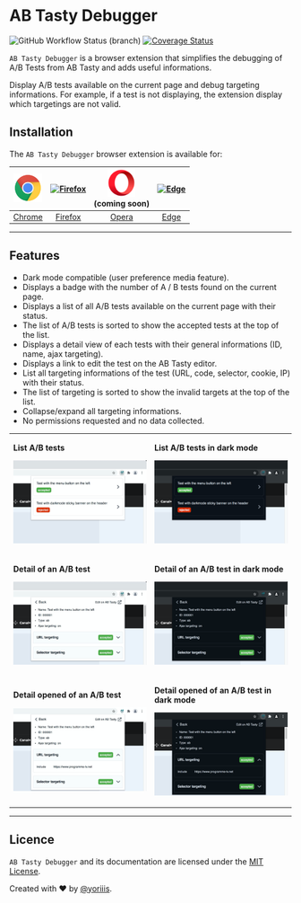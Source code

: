 # AB Tasty Debugger

![GitHub Workflow Status (branch)](https://img.shields.io/github/workflow/status/yoriiis/abtasty-debugger/Build/main?style=for-the-badge) [![Coverage Status](https://img.shields.io/coveralls/github/yoriiis/abtasty-debugger?style=for-the-badge)](https://coveralls.io/github/yoriiis/abtasty-debugger?branch=main)

`AB Tasty Debugger` is a browser extension that simplifies the debugging of A/B Tests from AB Tasty and adds useful informations.

Display A/B tests available on the current page and debug targeting informations. For example, if a test is not displaying, the extension display which targetings are not valid.

## Installation

The `AB Tasty Debugger` browser extension is available for:

| <a href="https://chrome.google.com/webstore/detail/ab-tasty-debugger/ideeaicjegejlmejdjbhbhfhenekneie" title="AB Tasty Debugger on Chrome Web Store"><img src="./assets/svgs/chrome.svg" width="50" height="50" alt="Chrome" /></a> | <a href="https://addons.mozilla.org/addon/abtasty-debugger" title="AB Tasty Debugger on Firefox Browser Add-ons"><img src="./assets/svgs/firefox.svg" width="50" height="50" alt="Firefox" /></a> | <a href="https://addons.opera.com" title="AB Tasty Debugger on Opera Add-ons"><img src="./assets/svgs/opera.svg" width="50" height="50" alt="Opera" /></a><br />(coming soon) | <a href="https://microsoftedge.microsoft.com/addons/detail/agniifpndnebgiaeajkkebdmceajjajl" title="AB Tasty Debugger on Microsoft Edge Add-ons"><img src="./assets/svgs/edge.svg" width="50" height="50" alt="Edge" /></a> |
| :---------------------------------------------------------------------------------------------------------------------------------------------------------------------------------------------------------------------------------: | :-----------------------------------------------------------------------------------------------------------------------------------------------------------------------------------------------: | :---------------------------------------------------------------------------------------------------------------------------------------------------------------------------: | :-------------------------------------------------------------------------------------------------------------------------------------------------------------------------------------------------------------------------: |
|                                                               [Chrome](https://chrome.google.com/webstore/detail/ab-tasty-debugger/ideeaicjegejlmejdjbhbhfhenekneie)                                                                |                                                                   [Firefox](https://addons.mozilla.org/addon/abtasty-debugger)                                                                    |                                                                       [Opera](https://addons.opera.com)                                                                       |                                                                 [Edge](https://microsoftedge.microsoft.com/addons/detail/agniifpndnebgiaeajkkebdmceajjajl)                                                                  |

---

## Features

- Dark mode compatible (user preference media feature).
- Displays a badge with the number of A / B tests found on the current page.
- Displays a list of all A/B tests available on the current page with their status.
- The list of A/B tests is sorted to show the accepted tests at the top of the list.
- Displays a detail view of each tests with their general informations (ID, name, ajax targeting).
- Displays a link to edit the test on the AB Tasty editor.
- List all targeting informations of the test (URL, code, selector, cookie, IP) with their status.
- The list of targeting is sorted to show the invalid targets at the top of the list.
- Collapse/expand all targeting informations.
- No permissions requested and no data collected.

<table>
    <tr>
        <td width="50%">
            <p><strong>List A/B tests</strong></p>
            <p><img src="./assets/images/screenshot-list.png" /></p>
        </td>
        <td width="50%">
            <p><strong>List A/B tests in dark mode</strong></p>
            <p><img src="./assets/images/screenshot-list-dark.png" /></p>
        </td>
    </tr>
    <tr>
        <td width="50%">
            <p><strong>Detail of an A/B test</strong></p>
            <p><img src="./assets/images/screenshot-detail.png" /></p>
        </td>
        <td width="50%">
            <p><strong>Detail of an A/B test in dark mode</strong></p>
            <p><img src="./assets/images/screenshot-detail-dark.png" /></p>
        </td>
    </tr>
    <tr>
        <td width="50%">
            <p><strong>Detail opened of an A/B test</strong></p>
            <p><img src="./assets/images/screenshot-detail-open.png" /></p>
        </td>
        <td width="50%">
            <p><strong>Detail opened of an A/B test in dark mode</strong></p>
            <p><img src="./assets/images/screenshot-detail-open-dark.png" /></p>
        </td>
    </tr>
</table>

---

## Licence

`AB Tasty Debugger` and its documentation are licensed under the [MIT License](http://opensource.org/licenses/MIT).

Created with ♥ by [@yoriiis](http://github.com/yoriiis).
